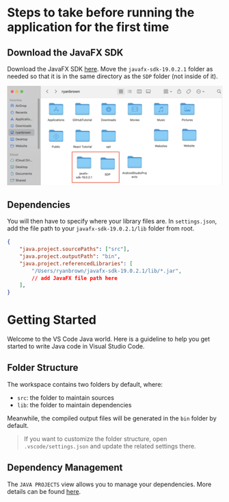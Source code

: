 # Steps to take before running the application for the first time

## Download the JavaFX SDK

Download the JavaFX SDK [here](https://gluonhq.com/products/javafx/). Move the `javafx-sdk-19.0.2.1` folder as needed so that it is in the same directory as the `SDP` folder (not inside of it).

![Directory example](directory.png)

## Dependencies

You will then have to specify where your library files are. In ``settings.json``, add the file path to your `javafx-sdk-19.0.2.1/lib` folder from root.

```json
{
    "java.project.sourcePaths": ["src"],
    "java.project.outputPath": "bin",
    "java.project.referencedLibraries": [
        "/Users/ryanbrown/javafx-sdk-19.0.2.1/lib/*.jar",
        // add JavaFX file path here
    ],
}
```

# Getting Started

Welcome to the VS Code Java world. Here is a guideline to help you get started to write Java code in Visual Studio Code.

## Folder Structure

The workspace contains two folders by default, where:

- `src`: the folder to maintain sources
- `lib`: the folder to maintain dependencies

Meanwhile, the compiled output files will be generated in the `bin` folder by default.

> If you want to customize the folder structure, open `.vscode/settings.json` and update the related settings there.

## Dependency Management

The `JAVA PROJECTS` view allows you to manage your dependencies. More details can be found [here](https://github.com/microsoft/vscode-java-dependency#manage-dependencies).